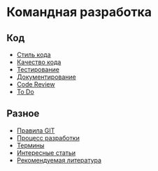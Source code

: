 Командная разработка
=============================

## Код

* [Стиль кода](code-style.md)
* [Качество кода](code-quality.md)
* [Тестирование](code-test.md)
* [Документирование](code-doc.md)
* [Code Review](code-review.md)
* [To Do](code-todo.md)

## Разное

* [Правила GIT](misc-git.md)
* [Процесс разработки](misc-develop.md)
* [Термины](misc-terms.md)
* [Интересные статьи](misc-favorite-article.md)
* [Рекомендуемая литература](misc-recommended-literature.md)
